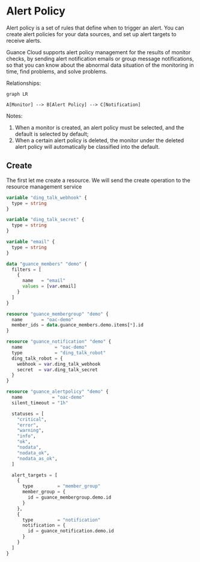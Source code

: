 # Alert Policy

Alert policy is a set of rules that define when to trigger an alert. You can create alert policies for your data
sources, and set up alert targets to receive alerts.

Guance Cloud supports alert policy management for the results of monitor checks, by sending alert notification emails or
group message notifications, so that you can know about the abnormal data situation of the monitoring in time, find
problems, and solve problems.

Relationships:

```mermaid
graph LR

A[Monitor] --> B[Alert Policy] --> C[Notification]
```

Notes:

1. When a monitor is created, an alert policy must be selected, and the default is selected by default;
2. When a certain alert policy is deleted, the monitor under the deleted alert policy will automatically be classified
   into the default.

## Create

The first let me create a resource. We will send the create operation to the resource management service

```terraform
variable "ding_talk_webhook" {
  type = string
}

variable "ding_talk_secret" {
  type = string
}

variable "email" {
  type = string
}

data "guance_members" "demo" {
  filters = [
    {
      name   = "email"
      values = [var.email]
    }
  ]
}

resource "guance_membergroup" "demo" {
  name       = "oac-demo"
  member_ids = data.guance_members.demo.items[*].id
}

resource "guance_notification" "demo" {
  name            = "oac-demo"
  type            = "ding_talk_robot"
  ding_talk_robot = {
    webhook = var.ding_talk_webhook
    secret  = var.ding_talk_secret
  }
}

resource "guance_alertpolicy" "demo" {
  name           = "oac-demo"
  silent_timeout = "1h"

  statuses = [
    "critical",
    "error",
    "warning",
    "info",
    "ok",
    "nodata",
    "nodata_ok",
    "nodata_as_ok",
  ]

  alert_targets = [
    {
      type         = "member_group"
      member_group = {
        id = guance_membergroup.demo.id
      }
    },
    {
      type         = "notification"
      notification = {
        id = guance_notification.demo.id
      }
    }
  ]
}
```
